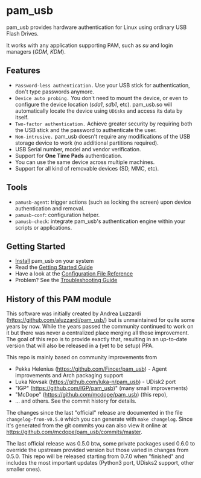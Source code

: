 pam\_usb
========

pam\_usb provides hardware authentication for Linux using ordinary USB Flash Drives.

It works with any application supporting PAM, such as _su_ and login managers (_GDM_, _KDM_).

Features
--------

* `Password-less authentication.` Use your USB stick for authentication, don't type passwords anymore.
* `Device auto probing.` You don't need to mount the device, or even to configure the device location (_sda1_, _sdb1_, etc). pam\_usb.so will automatically locate the device using `UDisks` and access its data by itself.
* `Two-factor authentication.` Achieve greater security by requiring both the USB stick and the password to authenticate the user.
* `Non-intrusive.` pam\_usb doesn't require any modifications of the USB storage device to work (no additional partitions required).
* USB Serial number, model and vendor verification.
* Support for **One Time Pads** authentication.
* You can use the same device across multiple machines.
* Support for all kind of removable devices (SD, MMC, etc).

Tools
-----
* `pamusb-agent`: trigger actions (such as locking the screen) upon device authentication and removal.
* `pamusb-conf`: configuration helper.
* `pamusb-check`: integrate pam\_usb's authentication engine within your scripts or applications.

Getting Started
----------------
* [Install](https://github.com/aluzzardi/pam_usb/wiki/Install) pam_usb on your system
* Read the [Getting Started Guide](https://github.com/aluzzardi/pam_usb/wiki/Getting-Started)
* Have a look at the [Configuration File Reference](https://github.com/aluzzardi/pam_usb/wiki/Configuration)
* Problem? See the [Troubleshooting Guide](https://github.com/aluzzardi/pam_usb/wiki/Troubleshooting)

History of this PAM module
----------------
This software was initially created by Andrea Luzzardi (https://github.com/aluzzardi/pam_usb/) but is
unmaintained for quite some years by now. While the years passed the community continued to work on it
but there was never a centralized place merging all those improvement. The goal of this repo is to provide
exactly that, resulting in an up-to-date version that will also be released in a (yet to be setup) PPA.

This repo is mainly based on community improvements from 
 * Pekka Helenius (https://github.com/Fincer/pam_usb) - Agent improvements and Arch packaging support
 * Luka Novsak (https://github.com/luka-n/pam_usb) - UDisk2 port
 * "IGP" (https://github.com/IGP/pam_usb)" (many small improvements)
 * "McDope" (https://github.com/mcdope/pam_usb) (this repo), 
 * ... and others. See the commit history for details.

The changes since the last "official" release are documented in the file `changelog-from-v0.5.0` which you
can generate with `make changelog`. Since it's generated from the git commits you can also view it online at
https://github.com/mcdope/pam_usb/commits/master. 

The last official release was 0.5.0 btw, some private packages used 0.6.0 to override the upstream provided 
version but those varied in changes from 0.5.0. This repo will be released starting from 0.7.0 when "finished" 
and includes the most important updates (Python3 port, UDisks2 support, other smaller ones).
